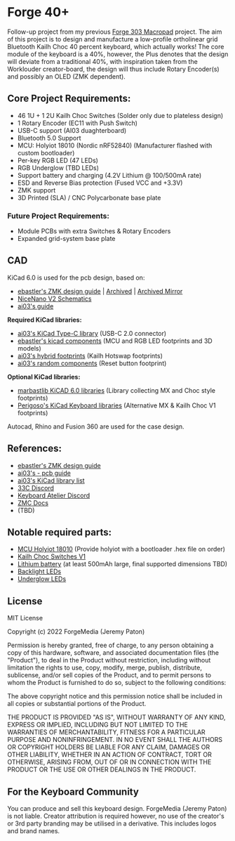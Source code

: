 # Forge 40+

Follow-up project from my previous [Forge 303 Macropad](https://github.com/Forge-Media/ai03-macropad-pcb) project. The aim of this project is to design and manufacture a low-profile ortholinear grid Bluetooth Kailh Choc 40 percent keyboard, which actually works! The core module of the keyboard is a 40%, however, the Plus denotes that the design will deviate from a traditional 40%, with inspiration taken from the Worklouder creator-board, the design will thus include Rotary Encoder(s) and possibly an OLED (ZMK dependent).

## Core Project Requirements:

- 46 1U + 1 2U Kailh Choc Switches (Solder only due to plateless design)
- 1 Rotary Encoder (EC11 with Push Switch)
- USB-C support (AI03 duaghterboard)
- Bluetooth 5.0 Support
- MCU: Holyiot 18010 (Nordic nRF52840) (Manufacturer flashed with custom bootloader)
- Per-key RGB LED (47 LEDs)
- RGB Underglow (TBD LEDs)
- Support battery and charging (4.2V Lithium @ 100/500mA rate)
- ESD and Reverse Bias protection (Fused VCC and +3.3V)
- ZMK support
- 3D Printed (SLA) / CNC Polycarbonate base plate

### Future Project Requirements:

- Module PCBs with extra Switches & Rotary Encoders
- Expanded grid-system base plate

## CAD

KiCad 6.0 is used for the pcb design, based on:

- [ebastler's ZMK design guide](https://github.com/ebastler/zmk-designguide) | [Archived](https://web.archive.org/web/20210223222617/https://github.com/ebastler/zmk-designguide) | [Archived Mirror](https://imgur.com/D1a6lrI)
- [NiceNano V2 Schematics](https://nicekeyboards.com/docs/nice-nano/pinout-schematic)
- [ai03's guide](https://wiki.ai03.com/books/pcb-design)

**Required KiCad libraries:**

- [ai03's KiCad Type-C library](https://github.com/ai03-2725/Type-C.pretty) (USB-C 2.0 connector)
- [ebastler's kicad components](https://github.com/ebastler/kicad-keyboard-parts.pretty) (MCU and RGB LED footprints and 3D models)
- [ai03's hybrid footprints](https://github.com/ai03-2725/MX_Alps_Hybrid/tree/master/Kailh_Choc.pretty) (Kailh Hotswap footprints)
- [ai03's random components](https://github.com/ai03-2725/random-keyboard-parts.pretty) (Reset button footprint)

**Optional KiCad libraries:**

- [marbastlib KiCAD 6.0 libraries](https://github.com/ebastler/marbastlib/tree/untested) (Library collecting MX and Choc style footprints)
- [Perigoso's KiCad Keyboard libraries](https://github.com/perigoso/keyswitch-kicad-library) (Alternative MX & Kailh Choc V1 footprints)

Autocad, Rhino and Fusion 360 are used for the case design.

## References:

- [ebastler's ZMK design guide](https://github.com/ebastler/zmk-designguide)
- [ai03's - pcb guide](https://wiki.ai03.com/books/pcb-design)
- [ai03's KiCad library list](https://wiki.ai03.com/books/pcb-design/page/list-of-kicad-keyboard-parts-libraries)
- [33C Discord](https://discord.gg/6fHK4uk)
- [Keyboard Atelier Discord](https://discord.gg/b7vwhHS)
- [ZMC Docs](https://zmk.dev/docs/)
- (TBD)

## Notable required parts:

- [MCU Holyiot 18010](https://www.aliexpress.com/item/32868002366.html) (Provide holyiot with a bootloader .hex file on order)
- [Kailh Choc Switches V1](https://mechboards.co.uk/products/kailh-low-profile-choc-switches-v1-red)
- [Lithium battery](https://www.aliexpress.com/item/32826961711.html?spm=a2g0o.9042311.0.0.75d84c4dfswF9R) (at least 500mAh large, final supported dimensions TBD)
- [Backlight LEDs](https://lcsc.com/product-detail/Light-Emitting-Diodes-LED_TONYU-DY-S352818-RGBC-6812-2T_C524051.html)
- [Underglow LEDs](https://lcsc.com/product-detail/Light-Emitting-Diodes-LED_Worldsemi-WS2812B-Mini_C527089.html)

## License

MIT License

Copyright (c) 2022 ForgeMedia (Jeremy Paton)

Permission is hereby granted, free of charge, to any person obtaining a copy of this hardware, software, and associated documentation files (the "Product"), to deal in the Product without restriction, including without limitation the rights to use, copy, modify, merge, publish, distribute, sublicense, and/or sell copies of the Product, and to permit persons to whom the Product is furnished to do so, subject to the following conditions:

The above copyright notice and this permission notice shall be included in all copies or substantial portions of the Product.

THE PRODUCT IS PROVIDED "AS IS", WITHOUT WARRANTY OF ANY KIND, EXPRESS OR IMPLIED, INCLUDING BUT NOT LIMITED TO THE WARRANTIES OF MERCHANTABILITY, FITNESS FOR A PARTICULAR PURPOSE AND NONINFRINGEMENT. IN NO EVENT SHALL THE AUTHORS OR COPYRIGHT HOLDERS BE LIABLE FOR ANY CLAIM, DAMAGES OR OTHER LIABILITY, WHETHER IN AN ACTION OF CONTRACT, TORT OR OTHERWISE, ARISING FROM, OUT OF OR IN CONNECTION WITH THE PRODUCT OR THE USE OR OTHER DEALINGS IN THE PRODUCT.

## For the Keyboard Community

You can produce and sell this keyboard design. ForgeMedia (Jeremy Paton) is not liable. Creator attribution is required however, no use of the creator's or 3rd party branding may be utilised in a derivative. This includes logos and brand names.
